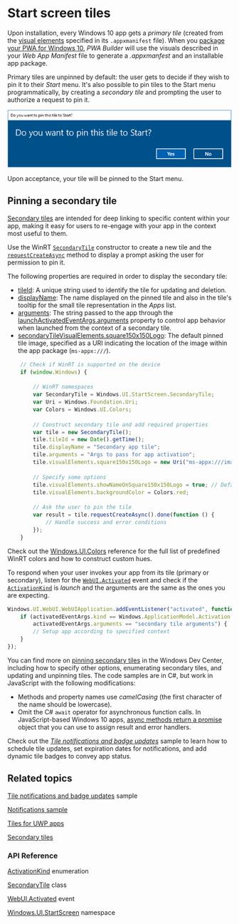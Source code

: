 # Start screen tiles

Upon installation, every Windows 10 app gets a *primary tile* (created from the [visual elements](https://docs.microsoft.com/en-us/uwp/schemas/appxpackage/uapmanifestschema/element-uap-visualelements) specified in its `.appxmanifest` file). When you [package your PWA for Windows 10](https://docs.microsoft.com/en-us/microsoft-edge/progressive-web-apps/get-started#enhance-your-web-app-into-a-pwa), *PWA Builder* will use the visuals described in your *Web App Manifest* file to generate a *.appxmanfest* and an installable app package.  

Primary tiles are unpinned by default: the user gets to decide if they wish to pin it to their *Start* menu. It's also possible to pin tiles to the Start menu programmatically, by creating a *secondary tile* and prompting the user to authorize a request to pin it.

![Dialog window for pinning app tile to Start menu](../media/pin-tile-prompt.png)

Upon acceptance, your tile will be pinned to the Start menu.

## Pinning a secondary tile

[Secondary tiles](https://docs.microsoft.com/en-us/windows/uwp/design/shell/tiles-and-notifications/secondary-tiles) are intended for deep linking to specific content within your app, making it easy for users to re-engage with your app in the context most useful to them.

Use the WinRT [`SecondaryTile`](https://docs.microsoft.com/en-us/uwp/api/windows.ui.startscreen.secondarytile.-ctor) constructor to create a new tile and the [`requestCreateAsync`](https://docs.microsoft.com/en-us/uwp/api/windows.ui.startscreen.secondarytile.requestcreateasync#Windows_UI_StartScreen_SecondaryTile_RequestCreateAsync) method to display a prompt asking the user for permission to pin it. 

The following properties are required in order to display the secondary tile:

 - [tileId](https://docs.microsoft.com/en-us/uwp/api/windows.ui.startscreen.secondarytile.tileid#Windows_UI_StartScreen_SecondaryTile_TileId): A unique string used to identify the tile for updating and deletion.
 - [displayName](https://docs.microsoft.com/en-us/uwp/api/windows.ui.startscreen.secondarytile.displayname#Windows_UI_StartScreen_SecondaryTile_DisplayName): The name displayed on the pinned tile and also in the tile's tooltip for the small tile representation in the *Apps* list.
 - [arguments](https://docs.microsoft.com/en-us/uwp/api/windows.ui.startscreen.secondarytile.arguments#Windows_UI_StartScreen_SecondaryTile_Arguments): The string passed to the app through the [launchActivatedEventArgs.arguments](https://docs.microsoft.com/en-us/uwp/api/windows.applicationmodel.activation.launchactivatedeventargs.arguments#Windows_ApplicationModel_Activation_LaunchActivatedEventArgs_Arguments) property to control app behavior when launched from the context of a secondary tile.
 - [secondaryTileVisualElements.square150x150Logo](https://docs.microsoft.com/en-us/uwp/api/windows.ui.startscreen.secondarytilevisualelements.square150x150logo#Windows_UI_StartScreen_SecondaryTileVisualElements_Square150x150Logo): The default pinned tile image, specified as a URI indicating the location of the image within the app package (`ms-appx:///`).

```JavaScript
    // Check if WinRT is supported on the device
    if (window.Windows) {

        // WinRT namespaces
        var SecondaryTile = Windows.UI.StartScreen.SecondaryTile;
        var Uri = Windows.Foundation.Uri;
        var Colors = Windows.UI.Colors;

        // Construct secondary tile and add required properties
        var tile = new SecondaryTile();
        tile.tileId = new Date().getTime();
        tile.displayName = "Secondary app tile";
        tile.arguments = "Args to pass for app activation";
        tile.visualElements.square150x150Logo = new Uri("ms-appx:///images/Square150x150Logo.png");

        // Specify some options
        tile.visualElements.showNameOnSquare150x150Logo = true; // Default is false
        tile.visualElements.backgroundColor = Colors.red; 

        // Ask the user to pin the tile
        var result = tile.requestCreateAsync().done(function () {
            // Handle success and error conditions
        });
    }
```
Check out the [Windows.UI.Colors](https://docs.microsoft.com/en-us/uwp/api/windows.ui.colors) reference for the full list of predefined WinRT colors and how to construct custom hues.

To respond when your user invokes your app from its tile (primary or secondary), listen for the [`WebUI.Activated`](https://docs.microsoft.com/en-us/uwp/api/windows.ui.webui.webuiapplication.activated) event and check if the [`ActivationKind`](https://docs.microsoft.com/en-us/uwp/api/windows.applicationmodel.activation.activationkind) is *launch* and the arguments are the same as the ones you are expecting.

```JavaScript
Windows.UI.WebUI.WebUIApplication.addEventListener("activated", function (activatedEventArgs) {
    if (activatedEventArgs.kind == Windows.ApplicationModel.Activation.ActivationKind.launch &&
        activatedEventArgs.arguments == "secondary tile arguments") {
        // Setup app according to specified context
    }
});
```
You can find more on [pinning secondary tiles](https://docs.microsoft.com/en-us/windows/uwp/design/shell/tiles-and-notifications/secondary-tiles-pinning) in the Windows Dev Center, including how to specify other options, enumerating secondary tiles, and updating and unpinning tiles. The code samples are in C#, but work in JavaScript with the following modifications:

 - Methods and property names use *camelCasing* (the first character of the name should be lowercase).
 - Omit the C# `await` operator for asynchronous function calls. In JavaScript-based Windows 10 apps, [async methods return a promise](https://docs.microsoft.com/en-us/windows/uwp/threading-async/asynchronous-programming-universal-windows-platform-apps#asynchronous-patterns-in-uwp-using-javascript) object that you can use to assign result and error handlers.

Check out the [*Tile notifications and badge updates*](./tasks/tile-notifications.md) sample to learn how to schedule tile updates, set expiration dates for notifications, and add dynamic tile badges to convey app status.

## Related topics

[Tile notifications and badge updates](./tile-notifications.md) sample

[Notifications sample](https://github.com/Microsoft/Windows-universal-samples/tree/master/Samples/Notifications)

[Tiles for UWP apps](https://docs.microsoft.com/en-us/windows/uwp/design/shell/tiles-and-notifications/creating-tiles)

[Secondary tiles](https://docs.microsoft.com/en-us/windows/uwp/design/shell/tiles-and-notifications/secondary-tiles)



### API Reference

[ActivationKind](https://docs.microsoft.com/en-us/uwp/api/windows.applicationmodel.activation.activationkind) enumeration

[SecondaryTile](https://docs.microsoft.com/en-us/uwp/api/windows.ui.startscreen.secondarytile) class

[WebUI.Activated](https://docs.microsoft.com/en-us/uwp/api/windows.ui.webui.webuiapplication.activated) event

[Windows.UI.StartScreen](https://docs.microsoft.com/en-us/uwp/api/windows.ui.startscreen) namespace

